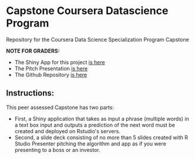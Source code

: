 # Capstone Coursera Datascience Program
Repository for the Coursera Data Science Specialization Program Capstone  

**NOTE FOR GRADERS:**  
- The Shiny App for this project [is here](https://fjavierangoy.shinyapps.io/WordPredictoR)  
- The Pitch Presentation [is here](http://rpubs.com/FJAngoy/wpred_fjag)  
- The Github Repository [is here](https://github.com/fjavierGIT/Capstone_Coursera_Datascience)  

## Instructions: 
This peer assessed Capstone has two parts:  
- First, a Shiny application that takes as input a phrase (multiple words) in a text box input and outputs a prediction of the next word must be created and deployed on Rstudio's servers.  
- Second, a slide deck consisting of no more than 5 slides created with R Studio Presenter pitching the algorithm and app as if you were presenting to a boss or an investor.  